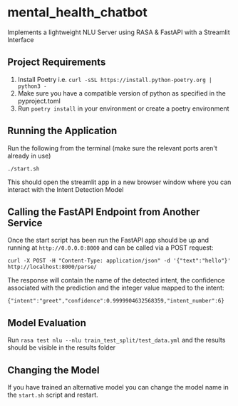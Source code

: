 # mental_health_chatbot

Implements a lightweight NLU Server using RASA & FastAPI with a Streamlit Interface 

## Project Requirements

1. Install Poetry i.e. `curl -sSL https://install.python-poetry.org | python3 -
`
2. Make sure you have a compatible version of python as specified in the pyproject.toml
3. Run `poetry install` in your environment or create a poetry environment


## Running the Application

Run the following from the terminal (make sure the relevant ports aren't already in use)

` ./start.sh
`

This should open the streamlit app in a new browser window where you can interact with the Intent Detection Model


## Calling the FastAPI Endpoint from Another Service

Once the start script has been run the FastAPI app should be up and running at `http://0.0.0.0:8000` and can be called via a POST request:

``` 
curl -X POST -H "Content-Type: application/json" -d '{"text":"hello"}' http://localhost:8000/parse/
```

The response will contain the name of the detected intent, the confidence associated with the prediction and the integer value mapped to the intent:

```
{"intent":"greet","confidence":0.9999904632568359,"intent_number":6}
```


## Model Evaluation

Run `rasa test nlu --nlu train_test_split/test_data.yml` and the results should be visible in the results folder

## Changing the Model

If you have trained an alternative model you can change the model name in the `start.sh` script and restart.




